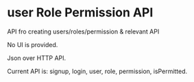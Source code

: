 user Role Permission API
===============
API fro creating users/roles/permission & relevant API

No UI is provided.

Json over HTTP API.

Current API is:
signup,
login,
user,
role,
permission,
isPermitted.



